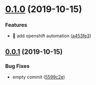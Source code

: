 # [0.1.0](https://github.com/egendata/example-cv-lab-devops/compare/v0.0.1...v0.1.0) (2019-10-15)


### Features

* 🎸 add openshift automation ([a453fe3](https://github.com/egendata/example-cv-lab-devops/commit/a453fe3a7c34e51e47a92310ddabf455f76b8119))

## [0.0.1](https://github.com/egendata/example-cv-lab-devops/compare/v0.0.0...v0.0.1) (2019-10-15)


### Bug Fixes

* empty commit ([5599c2e](https://github.com/egendata/example-cv-lab-devops/commit/5599c2e542a215f4904bd366841e32864d6c8366))
